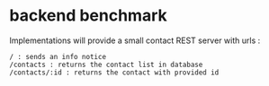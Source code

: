# backend benchmark

Implementations will provide a small contact REST server with urls : 

```
/ : sends an info notice
/contacts : returns the contact list in database
/contacts/:id : returns the contact with provided id
```
